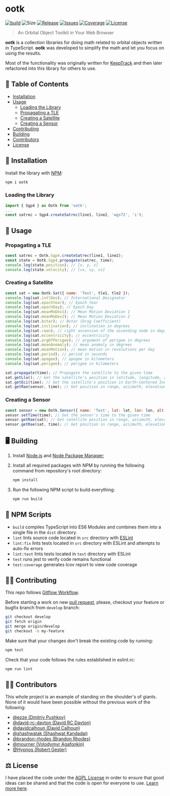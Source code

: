 # ootk

[![build](https://img.shields.io/github/workflow/status/thkruz/ootk/CI?style=flat-square)](https://github.com/thkruz/ootk/actions?query=workflow%3ACI)
![Size](https://img.shields.io/github/languages/code-size/thkruz/ootk?style=flat-square)
[![Release](https://img.shields.io/github/v/release/thkruz/ootk?style=flat-square)](https://www.npmjs.com/package/ootk)
[![Issues](https://img.shields.io/github/issues/thkruz/ootk?style=flat-square)](https://github.com/thkruz/ootk/issues)
[![Coverage](https://img.shields.io/codecov/c/github/thkruz/ootk?style=flat-square)](https://codecov.io/gh/thkruz/ootk)
[![License](https://img.shields.io/github/license/thkruz/ootk?style=flat-square)](LICENSE.MD)

> An Orbital Object Toolkit in Your Web Browser

**ootk** is a collection libraries for doing math related to orbital objects written in TypeScript. **ootk** was
developed to simplify the math and let you focus on using the results.

Most of the functionality was originally written for [KeepTrack](https://github.com/thkruz/keeptrack.space) and then
later refactored into this library for others to use.

## :blue_book: Table of Contents

- [Installation](#Installation)
- [Usage](#Usage)
  - [Loading the Library](#Loading-the-Library)
  - [Propagating a TLE](#Propagating-a-TLE)
  - [Creating a Satellite](#Creating-a-Satellite)
  - [Creating a Sensor](#Creating-a-Sensor)
- [Contributing](#Contributing)
- [Building](#Building)
- [Contributors](#Contributors)
- [License](#License)

## :wrench: Installation

Install the library with [NPM](https://www.npmjs.com/):

```bash
npm i ootk
```

### Loading the Library

```js
import { Sgp4 } as Ootk from 'ootk';
...
const satrec = Sgp4.createSatrec(line1, line2, 'wgs72', 'i');
```

## :satellite: Usage

### Propagating a TLE

```js
const satrec = Ootk.Sgp4.createSatrec(line1, line2);
const state = Ootk.Sgp4.propagate(satrec, time);
console.log(state.position); // [x, y, z]
console.log(state.velocity); // [vx, vy, vz]
```

### Creating a Satellite

```js
const sat = new Ootk.Sat({ name: 'Test', tle1, tle2 });
console.log(sat.intlDes); // International Designator
console.log(sat.epochYear); // Epoch Year
console.log(sat.epochDay); // Epoch Day
console.log(sat.meanMoDev1); // Mean Motion Deviation 1
console.log(sat.meanMoDev2); // Mean Motion Deviation 2
console.log(sat.bstar); // Bstar (Drag Coefficient)
console.log(sat.inclination); // inclination in degrees
console.log(sat.raan); // right ascension of the ascending node in degrees
console.log(sat.eccentricity); // eccentricity
console.log(sat.argOfPerigee); // argument of perigee in degrees
console.log(sat.meanAnomaly); // mean anomaly in degrees
console.log(sat.meanMotion); // mean motion in revolutions per day
console.log(sat.period); // period in seconds
console.log(sat.apogee); // apogee in kilometers
console.log(sat.perigee); // perigee in kilometers

sat.propagate(time); // Propagate the satellite to the given time
sat.getLla(); // Get the satellite's position in latitude, longitude, altitude at its current time
sat.getEci(time); // Get the satellite's position in Earth-Centered Inertial coordinates at the given time without changing its state
sat.getRae(sensor, time); // Get position in range, aziimuth, elevation relative to a sensor object at the given time without changing its state
```

### Creating a Sensor

```js
const sensor = new Ootk.Sensor({ name: 'Test', lat: lat, lon: lon, alt: alt });
sensor.setTime(time); // Set the sensor's time to the given time
sensor.getRae(sat); // Get satellite position in range, aziimuth, elevation at the sensor's current time
sensor.getRae(sat, time); // Get position in range, aziimuth, elevation relative to a satellite object at the given time without changing its state
```

## :desktop_computer: Building

1. Install [Node.js](https://nodejs.org/) and [Node Package Manager](https://www.npmjs.com/);

2. Install all required packages with NPM by running the following command from repository's root directory:

   ```bash
   npm install
   ```

3. Run the following NPM script to build everything:

   ```bash
   npm run build
   ```

## :gem: NPM Scripts

- `build` compiles TypeScript into ES6 Modules and combines them into a single file in the `dist` directory.
- `lint` lints source code located in `src` directory with [ESLint](http://eslint.org/)
- `lint:fix` lints tests located in `src` directory with ESLint and attempts to auto-fix errors
- `lint:test` lints tests located in `test` directory with ESLint
- `test` runs jest to verify code remains functional
- `test:coverage` generates lcov report to view code coverage

## :man_teacher: Contributing

This repo follows [Gitflow Workflow](https://www.atlassian.com/git/tutorials/comparing-workflows/gitflow-workflow).

Before starting a work on new [pull request](https://github.com/thkruz/ootk/compare), please, checkout your feature or
bugfix branch from `develop` branch:

```bash
git checkout develop
git fetch origin
git merge origin/develop
git checkout -b my-feature
```

Make sure that your changes don't break the existing code by running:

```bash
npm test
```

Check that your code follows the rules established in eslint.rc:

```bash
npm run lint
```

## :man_scientist: Contributors

This whole project is an example of standing on the shoulder's of giants. None of it would have been possible without
the previous work of the following:

- [@ezze (Dmitriy Pushkov)](https://github.com/ezze)
- [@david-rc-dayton (David RC Dayton)](https://github.com/david-rc-dayton)
- [@davidcalhoun (David Calhoun)](https://github.com/davidcalhoun)
- [@shashwatak (Shashwat Kandadai)](https://github.com/shashwatak)
- [@brandon-rhodes (Brandon Rhodes)](https://github.com/brandon-rhodes)
- [@mourner (Volodymyr Agafonkin)](https://github.com/mourner)
- [@Hypnos (Robert Gester)](https://github.com/Hypnos3)

## :balance_scale: License

I have placed the code under the [AGPL License](LICENSE.md) in order to ensure that good ideas can be shared and that
the code is open for everyone to use. [Learn more here](https://www.gnu.org/philosophy/philosophy.html).
